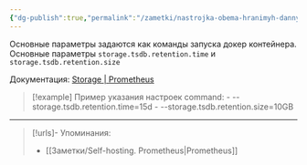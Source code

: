 ```yaml
---
{"dg-publish":true,"permalink":"/zametki/nastrojka-obema-hranimyh-dannyh-dlya-prometheus/","created":"2024-09-11 00:25","updated":"2024-09-11T00:56:15+03:00"}
---
```


Основные параметры задаются как команды запуска докер контейнера. Основные параметры `storage.tsdb.retention.time` и `storage.tsdb.retention.size`

Документация: [Storage | Prometheus](https://prometheus.io/docs/prometheus/latest/storage/#operational-aspects)

> [!example] Пример указания настроек
>     command:
>       - --storage.tsdb.retention.time=15d
>       - --storage.tsdb.retention.size=10GB

---
> [!urls]- Упоминания:
> - [[Заметки/Self-hosting. Prometheus\|Prometheus]]